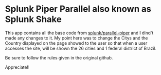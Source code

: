 # Splunk Piper Parallel also known as Splunk Shake

This app contains all the base code from [splunk/parallel-piper](https://github.com/splunk/parallel-piper) and I dind't made any changes to it. My point here was to change the Citys and the Country displayed on the page showed to the user so that when a user accesses the site, will be shown the 26 cities and 1 federal district of Brazil.

Be sure to follow the rules given in the original github.

Appreciate!!